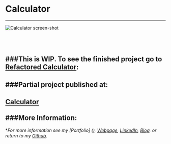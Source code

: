 # Calculator
---

![Calculator screen-shot](https://cloud.githubusercontent.com/assets/11747875/20288798/2c4c10ec-aa93-11e6-9c56-29be46649aaa.png)

<br/>
<br/>

###This is WIP.  To see the finished project go to [Refactored Calculator](https://github.com/trrapp12-ironyard/refactored-calculator):
---

###Partial project published at: 
---

[Calculator](https://trrapp12-ironyard.github.io/calculator/)
<br/>
<br/>
###More Information:
---

\**For more information see my [Portfolio] (), [Webpage](http://web-karma.org), [LinkedIn](https://www.linkedin.com/in/trevor-rapp-042a1037), [Blog](http://web-karma.net), or return to my [Github](https://github.com/trrapp12).*
